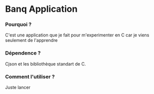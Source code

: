 # Banq Application

### Pourquoi ?
C'est une application que je fait pour m'experimenter en C car je viens seulement de l'apprendre

### Dépendence ?
Cjson et les bibliothèque standart de C.

### Comment l'utiliser ?
Juste lancer 
